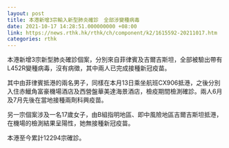 ```yaml
---
layout: post
title: 本港新增3宗輸入新型肺炎確診　全部涉變種病毒
date: 2021-10-17 14:28:51.000000000 +08:00
link: https://news.rthk.hk/rthk/ch/component/k2/1615592-20211017.htm
categories: rthk
---
```


本港新增3宗新型肺炎確診個案，分別來自菲律賓及吉爾吉斯坦，全部被驗出帶有L452R變種病毒，沒有病徵，其中兩人已完成接種新冠疫苗。

其中由菲律賓抵港的兩名男子，同樣在本月13日乘坐航班CX906抵港，之後分別入住赤鱲角富豪機場酒店及西營盤華美達海景酒店，檢疫期間檢測確診。兩人6月及7月先後在當地接種兩劑科興疫苗。

另一宗個案涉及一名17歲女子，由B組指明地區、即中風險地區吉爾吉斯坦抵港，在機場的檢測結果呈陽性，她無接種新冠疫苗。

本港至今累計12294宗確診。
